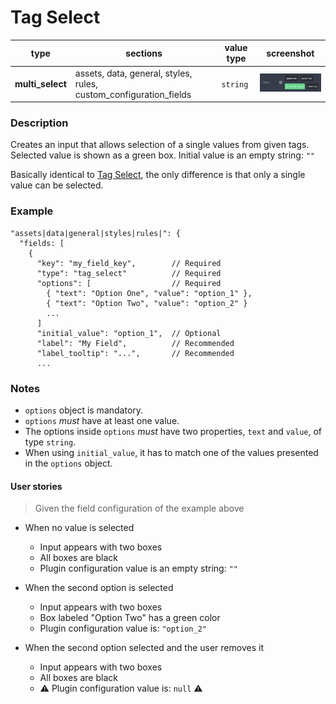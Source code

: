 # Tag Select

| type             | sections                                                          | value type | screenshot                                       |
| ---------------- | ----------------------------------------------------------------- | ---------- | ------------------------------------------------ |
| **multi_select** | assets, data, general, styles, rules, custom_configuration_fields | `string`   | <img src="../assets/tag_select.png" width=220 /> |

### Description

Creates an input that allows selection of a single values from given tags. Selected value is shown as a green box. Initial value is an empty string: `""`

Basically identical to [Tag Select](/plugins-manifest/fields/tag-select.md), the only difference is that only a single value can be selected.

### Example

```
"assets|data|general|styles|rules|": {
  "fields: [
    {
      "key": "my_field_key",        // Required
      "type": "tag_select"          // Required
      "options": [                  // Required
        { "text": "Option One", "value": "option_1" },
        { "text": "Option Two", "value": "option_2" }
        ...
      ]
      "initial_value": "option_1",  // Optional
      "label": "My Field",          // Recommended
      "label_tooltip": "...",       // Recommended
      ...

```

### Notes

- `options` object is mandatory.
- `options` _must_ have at least one value.
- The options inside `options` _must_ have two properties, `text` and `value`, of type `string`.
- When using `initial_value`, it has to match one of the values presented in the `options` object.

#### User stories

> Given the field configuration of the example above

- When no value is selected

  - Input appears with two boxes
  - All boxes are black
  - Plugin configuration value is an empty string: `""`

- When the second option is selected

  - Input appears with two boxes
  - Box labeled "Option Two" has a green color
  - Plugin configuration value is: `"option_2"`

- When the second option selected and the user removes it
  - Input appears with two boxes
  - All boxes are black
  - ⚠️ Plugin configuration value is: `null` ⚠️
